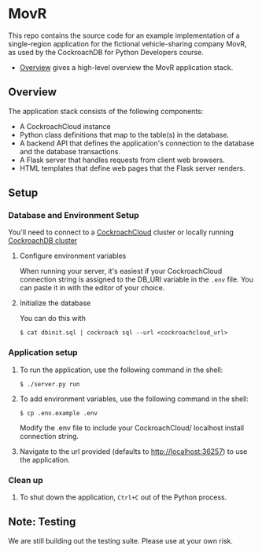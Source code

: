 # MovR

This repo contains the source code for an example implementation of a single-region application for the fictional vehicle-sharing company MovR, as used by the CockroachDB for Python Developers course.

- [Overview](#overview) gives a high-level overview the MovR application stack. 

## Overview

The application stack consists of the following components:

- A CockroachCloud instance
- Python class definitions that map to the table(s) in the database.
- A backend API that defines the application's connection to the database and the database transactions.
- A Flask server that handles requests from client web browsers.
- HTML templates that define web pages that the Flask server renders.

## Setup

### Database and Environment Setup

You'll need to connect to a [CockroachCloud](https://cockroachlabs.cloud/) cluster or locally running [CockroachDB cluster](https://www.cockroachlabs.com/docs/stable/start-a-local-cluster.html)

1. Configure environment variables
     
    When running your server, it's easiest if your CockroachCloud connection
    string is assigned to the DB_URI variable in the `.env` file. You can paste
    it in with the editor of your choice.

2. Initialize the database

    You can do this with

    ~~~ shell
    $ cat dbinit.sql | cockroach sql --url <cockroachcloud_url>
    ~~~
    
### Application setup

1. To run the application, use the following command in the shell:

    ~~~ shell
    $ ./server.py run
    ~~~
2. To add environment variables, use the following command in the shell:

    ~~~ shell
    $ cp .env.example .env
    ~~~
   Modify the .env file to include your CockroachCloud/ localhost install connection string.

3. Navigate to the url provided (defaults to [http://localhost:36257](http://localhost:36257)) to use the application.

### Clean up

1. To shut down the application, `Ctrl+C` out of the Python process.

## Note: Testing

We are still building out the testing suite. Please use at your own risk.
